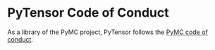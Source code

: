 # PyTensor Code of Conduct

As a library of the PyMC project, PyTensor follows the
[PyMC code of conduct](https://github.com/pymc-devs/pymc/blob/main/CODE_OF_CONDUCT.md).
